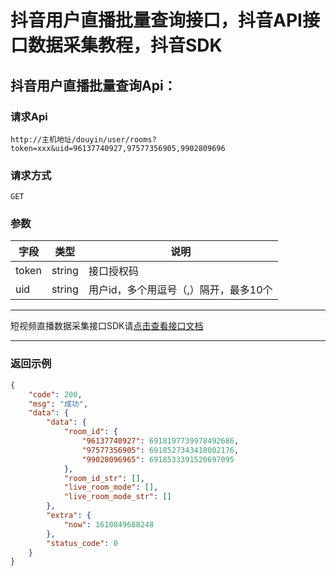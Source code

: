 # 抖音用户直播批量查询接口，抖音API接口数据采集教程，抖音SDK




## 抖音用户直播批量查询Api：

### 请求Api
```http
http://主机地址/douyin/user/rooms?token=xxx&uid=96137740927,97577356905,9902809696

```

### 

### 请求方式
```http
GET
```

### 

### 参数
| 字段 | 类型 | 说明 |
| --- | --- | --- |
| token | string | 接口授权码 |
| uid | string | 用户id，多个用逗号（,）隔开，最多10个 |

___________________
短视频直播数据采集接口SDK请[点击查看接口文档](https://docs.qq.com/doc/DU3RKUFVFdVhQbXlR)
___________________

### 返回示例
```json
{
    "code": 200,
    "msg": "成功",
    "data": {
        "data": {
            "room_id": {
                "96137740927": 6918197739978492686,
                "97577356905": 6918527343418002176,
                "99028096965": 6918533391520697095
            },
            "room_id_str": [],
            "live_room_mode": [],
            "live_room_mode_str": []
        },
        "extra": {
            "now": 1610849688248
        },
        "status_code": 0
    }
}

```


